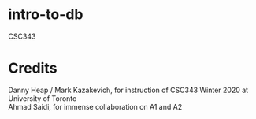 # intro-to-db
CSC343

# Credits
Danny Heap / Mark Kazakevich, for instruction of CSC343 Winter 2020 at University of Toronto <br>
Ahmad Saidi, for immense collaboration on A1 and A2
